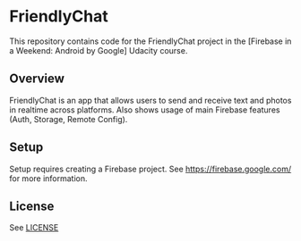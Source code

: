 # FriendlyChat

This repository contains code for the FriendlyChat project in the [Firebase in a Weekend: Android by Google] Udacity course.

## Overview

FriendlyChat is an app that allows users to send and receive text and photos in realtime across platforms. Also shows usage of main Firebase features (Auth, Storage, Remote Config).

## Setup

Setup requires creating a Firebase project. See https://firebase.google.com/ for more information.

## License
See [LICENSE](LICENSE)
